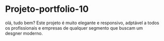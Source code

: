 # Projeto-portfolio-10
olá, tudo bem? Este projeto é muito elegante e responsivo, adptável a todos os profissionais e empresas de qualquer segmento que
buscam um desgner moderno.
